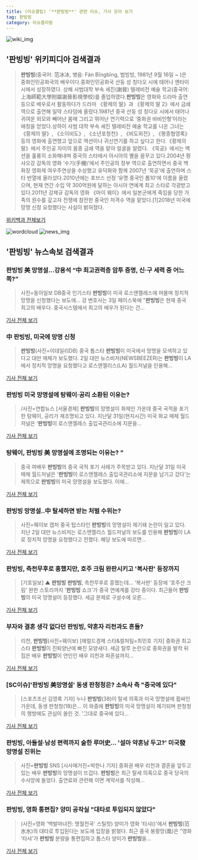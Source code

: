 ```yaml
---
title: (이슈클립) '**판빙빙**' 관련 이슈, 기사 모아 보기
tag: 판빙빙
category: 이슈클리핑
---
```

![wiki_img](https://user-images.githubusercontent.com/42597476/44503234-41136a80-a6d0-11e8-9071-6fc6418eafe4.png)
## **'**판빙빙**'** 위키피디아 검색결과
>**판빙빙**(중국어: 范冰冰, 병음: Fàn Bīngbīng, 범빙빙, 1981년 9월 16일 ~ )은 중화인민공화국의 배우이다.중화인민공화국 산둥 성 칭다오 시에 태어나 옌타이 시에서 성장하였다. 상해 사범대학 부속 셰진(謝晉) 텔레비전 예술 학교(중국어: 上海師範大學附屬謝晉影視學校)를 졸업하였다.**판빙빙**은 영화와 드라마 출연 등으로 배우로서 활동하다가 드라마 《황제의 딸》과 《황제의 딸 2》에서 금쇄 역으로 출연해 일약 스타덤에 올랐다.1981년 중국 산둥 성 칭다오 시에서 태어나 귀여운 외모와 빼어난 몸매 그리고 뛰어난 연기력으로 ‘중화권 바비인형’이라는 애칭을 얻었다.상하이 사범 대학 부속 셰진 텔레비전 예술 학교를 나온 그녀는 《황제의 딸》, 《소이비도》, 《소년포청천》, 《비도외전》, 《평종협영록》 등의 영화에 출연했고 앞으로 액션이나 귀신연기를 하고 싶다고 한다.《황제의 딸》에서 주인공 자미의 몸종 금쇄 역을 맡아 얼굴을 알렸다. 《묵공》에서는 액션을 훌륭히 소화해내며 중국의 스타에서 아시아의 별을 꿈꾸고 있다.2004년 펑샤오강 감독의 영화 ‘수기(手機)’에서 주인공의 정부 역으로 출연하면서 중국 백화장 영화제 여우주연상을 수상했고 유덕화와 함께 2007년 ‘묵공’에 출연하며 스타 반열에 올라섰다.2010년에는 포브스 선정 ‘유명 중국인 톱10’에 이름을 올렸으며, 현재 연간 수입 약 300억원에 달하는 아시아 연예계 최고 스타로 각광받고 있다.2011년 강제규 감독의 영화 《마이 웨이》에서 일본군에게 죽임을 당한 가족의 원수를 갚고자 전쟁에 참전한 중국인 저격수 역을 맡았다.[1]2018년 미국에 망명 신청 요청했다는 사실이 밝혀졌다.

<a href="https://ko.wikipedia.org/wiki/판빙빙" target="_blank">위키백과 전체보기</a>

![wordcloud](https://s3.ap-northeast-2.amazonaws.com/lyrics101-wordcloud/2018-09-03-1535959836.png)
![news_img](https://user-images.githubusercontent.com/42597476/44507050-1206f400-a6e4-11e8-8d98-7ffbfebb353f.png)
## **'**판빙빙**'** 뉴스속보 검색결과
### **판빙빙** 美 망명설…강용석 “中 최고권력층 암투 증명, 신·구 세력 중 어느쪽?”

>사진=동아일보 DB중국 인기스타 **판빙빙**이 미국 로스앤젤레스에 머물며 정치적 망명을 신청했다는 보도에... 강 변호사는 3일 페이스북에 "**판빙빙**은 현재 중국 최고의 배우다. 중국시스템에서 최고의 배우가 된다는 건...

<a href="http://news.donga.com/3/all/20180903/91813758/2" target="_blank">기사 전체 보기</a>

### 中 **판빙빙**, 미국에 망명 신청

>**판빙빙**(사진=이데일리DB) 중국 톱스타 **판빙빙**이 미국에서 망명을 모색하고 있다고 대만 매체가 보도했다. 2일 대만 뉴스비저(NEWSBEEZER)는 **판빙빙**이 LA에서 정치적 망명을 요청했다고 로스앤젤리스(LA) 월드저널을 인용해...

<a href="http://starin.edaily.co.kr/news/newspath.asp?newsid=01092246619336512" target="_blank">기사 전체 보기</a>

### **판빙빙** 미국 망명설에 탕웨이·공리 소환된 이유는?

>/사진=연합뉴스 [서울경제] **판빙빙**의 망명설이 화제인 가운데 중국 국적을 포기한 탕웨이, 공리가 재조명되고 있다. 지난달 31일(현지시간) 미국 화교 매체 월드저널은 ‘**판빙빙**이 로스앤젤레스 출입국관리소에 지문을...

<a href="http://www.sedaily.com/NewsView/1S4HRW761V" target="_blank">기사 전체 보기</a>

### 탕웨이, **판빙빙** 美 망명설에 조명되는 이유는? "

>중국 여배우 **판빙빙**의 중국 국적 포기 사례가 주목받고 있다. 지난달 31일 미국 매체 월드저널은 '**판빙빙**이 로스앤젤레스 출입국관리소에 지문을 남기고 갔다'는 제목으로 **판빙빙**의 미국 망명설을 보도했다. 이에...

<a href="http://sports.hankooki.com/lpage/entv/201809/sp20180903161217136700.htm" target="_blank">기사 전체 보기</a>

### **판빙빙** 망명설..中 탈세하면 받는 처벌 수위는?

>사진=웨이보 캡처 중국 탑스타인 **판빙빙**의 망명설이 제기돼 논란이 일고 있다. 지난 2일 대만 뉴스비저는 로스앤젤리스 월드저널의 보도를 인용해 **판빙빙**이 LA로 정치적 망명을 요청했다고 전했다. 해당 보도에 따르면...

<a href="http://www.gukjenews.com/news/articleView.html?idxno=985138" target="_blank">기사 전체 보기</a>

### **판빙빙**, 측천무후로 흥했지만, 호주 크림 완판시키고 '복사판' 등장까지

>[기호일보] ▲ **판빙빙** **판빙빙**, 측천무후로 흥했는데... '복사판' 등장에 '호주산 크림' 완판 스토리까지 '**판빙빙** 쇼크'가 중국 연예계를 강타 중이다. 최근들어 **판빙빙**의 미국 망명설이 등장했다. 세금 문제로 구설수에 오른...

<a href="http://www.kihoilbo.co.kr/?mod=news&act=articleView&idxno=766985" target="_blank">기사 전체 보기</a>

### 부자와 결혼 생각 없다던 **판빙빙**, 약혼자 리천과도 흔들?

>리천, **판빙빙**(사진=웨이보) [헤럴드경제 스타&컬처팀=최민호 기자] 중화권 최고 스타 **판빙빙**이 진퇴양난에 빠진 모양새다. 세금 탈루 논란으로 중화권을 발칵 뒤집은 배우 **판빙빙**이 연인인 배우 리천과 파혼설까지...

<a href="http://biz.heraldcorp.com/culture/view.php?ud=201809031451148880552_1" target="_blank">기사 전체 보기</a>

### [SC이슈]'**판빙빙** 美망명설' 동생 판청청은? 소속사 측 "중국에 있다"

>[스포츠조선 김영록 기자] 누나 **판빙빙**(38)이 탈세 의혹과 미국 망명설에 휩싸인 가운데, 동생 판청청(18)은... 이 와중에 **판빙빙**의 미국 망명설이 제기되며 판청청의 행방에도 관심이 쏠린 것. '그대로 중국에 있다...

<a href="http://sports.chosun.com/news/ntype.htm?id=201809040100021520001549&servicedate=20180903" target="_blank">기사 전체 보기</a>

### **판빙빙**, 아들설·남성 편력까지 숱한 루머史… '설마 약혼남 두고?' 미국發 망명설 진위는

>사진=**판빙빙** SNS [시사매거진=박한나 기자] 중화권 배우 리천과 결혼을 앞두고 있는 배우 **판빙빙**의 망명설이 뜨겁다. **판빙빙**은 최근 탈세 의혹으로 중국 당국의 수사망에 들었다. 출연료와 관련해 이면 계약서를 작성해...

<a href="http://www.sisamagazine.co.kr/news/articleView.html?idxno=142565" target="_blank">기사 전체 보기</a>

### **판빙빙**, 영화 통편집? 양미 공작실 "대타로 투입되지 않았다"

>(사진=영화 '백발마녀전: 명월천국' 스틸컷) 양미가 영화 '타샤()'에서 **판빙빙**(范氷氷)의 대타로 투입된다는 보도에 입장을 밝혔다. 최근 중국 봉황망(凰)은 "영화 '타샤'가 **판빙빙** 분량을 통편집하고 톱스타 양미가 **판빙빙**을...

<a href="http://www.anewsa.com/detail.php?number=1365574&thread=07r05" target="_blank">기사 전체 보기</a>


